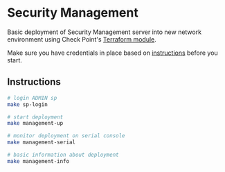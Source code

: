 # Security Management

Basic deployment of Security Management server into new network environment using Check Point's [Terraform module](https://github.com/CheckPointSW/terraform-azure-cloudguard-network-security/tree/master/modules/management_new_vnet).

Make sure you have credentials in place based on [instructions](../creds/README.md) before you start.

## Instructions

```bash
# login ADMIN sp
make sp-login

# start deployment
make management-up

# monitor deployment on serial console
make management-serial

# basic information about deployment
make management-info
```